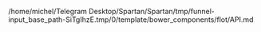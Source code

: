/home/michel/Telegram Desktop/Spartan/Spartan/tmp/funnel-input_base_path-SiTgIhzE.tmp/0/template/bower_components/flot/API.md